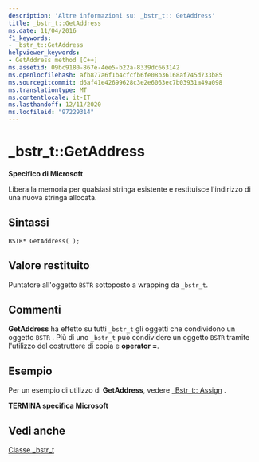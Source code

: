 ```yaml
---
description: 'Altre informazioni su: _bstr_t:: GetAddress'
title: _bstr_t::GetAddress
ms.date: 11/04/2016
f1_keywords:
- _bstr_t::GetAddress
helpviewer_keywords:
- GetAddress method [C++]
ms.assetid: 09bc9180-867e-4ee5-b22a-8339dc663142
ms.openlocfilehash: afb877a6f1b4cfcfb6fe08b36168af745d733b85
ms.sourcegitcommit: d6af41e42699628c3e2e6063ec7b03931a49a098
ms.translationtype: MT
ms.contentlocale: it-IT
ms.lasthandoff: 12/11/2020
ms.locfileid: "97229314"
---
```

# <a name="_bstr_tgetaddress"></a>_bstr_t::GetAddress

**Specifico di Microsoft**

Libera la memoria per qualsiasi stringa esistente e restituisce l'indirizzo di una nuova stringa allocata.

## <a name="syntax"></a>Sintassi

```
BSTR* GetAddress( );
```

## <a name="return-value"></a>Valore restituito

Puntatore all'oggetto `BSTR` sottoposto a wrapping da `_bstr_t`.

## <a name="remarks"></a>Commenti

**GetAddress** ha effetto su tutti `_bstr_t` gli oggetti che condividono un oggetto `BSTR` . Più di uno `_bstr_t` può condividere un oggetto `BSTR` tramite l'utilizzo del costruttore di copia e **operator =**.

## <a name="example"></a>Esempio

Per un esempio di utilizzo di **GetAddress**, vedere [_Bstr_t:: Assign](../cpp/bstr-t-assign.md) .

**TERMINA specifica Microsoft**

## <a name="see-also"></a>Vedi anche

[Classe _bstr_t](../cpp/bstr-t-class.md)
